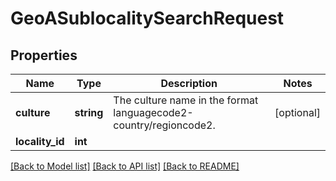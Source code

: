 # GeoASublocalitySearchRequest

## Properties
Name | Type | Description | Notes
------------ | ------------- | ------------- | -------------
**culture** | **string** | The culture name in the format languagecode2-country/regioncode2. | [optional] 
**locality_id** | **int** |  | 

[[Back to Model list]](../README.md#documentation-for-models) [[Back to API list]](../README.md#documentation-for-api-endpoints) [[Back to README]](../README.md)


